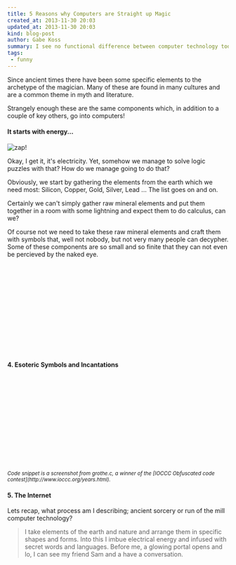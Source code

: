 ```yaml
---
title: 5 Reasons why Computers are Straight up Magic
created_at: 2013-11-30 20:03
updated_at: 2013-11-30 20:03
kind: blog-post
author: Gabe Koss
summary: I see no functional difference between computer technology today and the magic of ancient sorcerers. Seriously.
tags: 
 - funny
--- 
```


Since ancient times there have been some specific elements to the archetype of
the magician. Many of these are found in many cultures and are a common theme
in myth and literature. 

Strangely enough these are the same components which, in addition to a couple
of key others, go into computers!

#### It starts with energy...

![zap!](http://i.imgur.com/22mh5YG.gif)

Okay, I get it, it's electricity. Yet, somehow we manage to solve logic puzzles
with that? How do we manage going to do that?  

Obviously, we start by gathering the elements from the earth which we need
most: Silicon, Copper, Gold, Silver, Lead ... The list goes on and on. 

Certainly we can't simply gather raw mineral elements and put them together in
a room with some lightning and expect them to do calculus, can we?

Of course not we need to take these raw mineral elements and craft them with
symbols that, well not nobody, but not very many people can decypher. Some of
these components are so small and so finite that they can not even be percieved
by the naked eye. 

<div style="background: url('http://i.imgur.com/lPzD4.jpg'); height: 200px; background-size: 100%; background-position-y: 771px;"></div>


#### 4. Esoteric Symbols and Incantations

<div style="background: url('http://i.imgur.com/xyKtS6C.png'); height: 200px; background-size: 100%; background-position-y: 771px;"></div>

<p><small><em>Code snippet is a screenshot from grothe.c, a winner of the [IOCCC Obfuscated code contest](http://www.ioccc.org/years.html).</em></small><p>

#### 5. The Internet



Lets recap, what process am I describing; ancient sorcery or run of the mill
computer technology?

>
> I take elements of the earth and nature and arrange them in specific shapes and
> forms. Into this I imbue electrical energy and infused with secret words and
> languages. Before me, a glowing portal opens and lo, I can see my friend Sam
> and a have a conversation.
>


